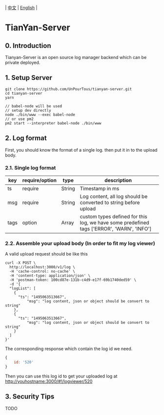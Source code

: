 | [中文](https://github.com/UnPourTous/tianyan-server/blob/master/README.zh-CN.md) | [English](https://github.com/UnPourTous/tianyan-server/blob/master/README.md) |

# TianYan-Server 
## 0. Introduction 
Tianyan-Server is an open source log manager backend which can be private deployed.

## 1. Setup Server
```
git clone https://github.com/UnPourTous/tianyan-server.git
cd tianyan-server 
yarn 

// babel-node will be used
// setup dev directly
node ./bin/www --exec babel-node
// or use pm2 
pm2 start --interpreter babel-node ./bin/www
```

## 2. Log format
First, you should know the format of a single log. then put it in to the upload body.

### 2.1. Single log format

key | require/option | type | description 
--- | --- | --- | ---
ts | require | String | Timestamp in ms 
|msg|require|String|Log content, all log should be converted to string before upload|
|tags|option|Array|custom types defined for this log, we have some predefined tags ['ERROR', 'WARN', 'INFO']|

### 2.2. Assemble your upload body (In order to fit my log viewer)

A valid upload request should be like this

``` shell
curl -X POST \
  http://localhost:3000/v1/log \
  -H 'cache-control: no-cache' \
  -H 'content-type: application/json' \
  -H 'postman-token: 100cd87e-131b-c4d9-e17f-69b1740ded59' \
  -d '{
  "logList": [
  	{
  	  "ts": "1495063513667",
          "msg": "log content, json or object should be convert to string"
  	}, 
  	{
  	  "ts": "1495063513667",
          "msg": "log content, json or object should be convert to string"
  	}
  ]
}'
```
The corresponding response which contain the log id we need.

``` js
{
	id: '520'
}
```

Then you can use this log id to get your uploaded log at [http://youhostname:3000/#!/logviewer/520](http://youhostname:3000/#!/logviewer/520)

## 3. Security Tips

TODO 
